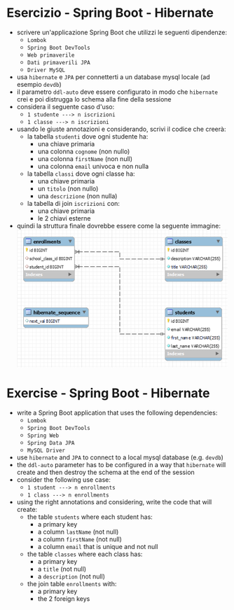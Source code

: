 # Esercizio - Spring Boot - Hibernate
* scrivere un'applicazione Spring Boot che utilizzi le seguenti dipendenze:
  * `Lombok`
  * `Spring Boot DevTools`
  * `Web primaverile`
  * `Dati primaverili JPA`
  * `Driver MySQL`
* usa `hibernate` e `JPA` per connetterti a un database mysql locale (ad esempio `devdb`)
* il parametro `ddl-auto` deve essere configurato in modo che `hibernate` crei e poi distrugga lo schema alla fine della sessione
* considera il seguente caso d'uso:
  * `1 studente ---> n iscrizioni`
  * `1 classe ---> n iscrizioni`
* usando le giuste annotazioni e considerando, scrivi il codice che creerà:
  * la tabella `studenti` dove ogni studente ha:
    * una chiave primaria
    * una colonna `cognome` (non nullo)
    * una colonna `firstName` (non null)
    * una colonna `email` univoca e non nulla
  * la tabella `classi` dove ogni classe ha:
    * una chiave primaria
    * un `titolo` (non nullo)
    * una `descrizione` (non nulla)
  * la tabella di join `iscrizioni` con:
    * una chiave primaria
    * le 2 chiavi esterne
* quindi la struttura finale dovrebbe essere come la seguente immagine:
   ![](er-diagram.PNG)

# Exercise - Spring Boot - Hibernate
* write a Spring Boot application that uses the following dependencies:
  * `Lombok`
  * `Spring Boot DevTools`
  * `Spring Web`
  * `Spring Data JPA` 
  * `MySQL Driver`
* use `hibernate` and `JPA` to connect to a local mysql database (e.g. `devdb`)
* the `ddl-auto` parameter has to be configured in a way that `hibernate` will create and then destroy the schema at the end of the session
* consider the following use case:
  * `1 student ---> n enrollments`
  * `1 class ---> n enrollments`
* using the right annotations and considering, write the code that will create:
  * the table `students` where each student has:
    * a primary key
    * a column `lastName` (not null)
    * a column `firstName` (not null)
    * a column `email` that is unique and not null
  * the table `classes` where each class has:
    * a primary key
    * a `title` (not null)
    * a `description` (not null)
  * the join table `enrollments` with:
    * a primary key
    * the 2 foreign keys


